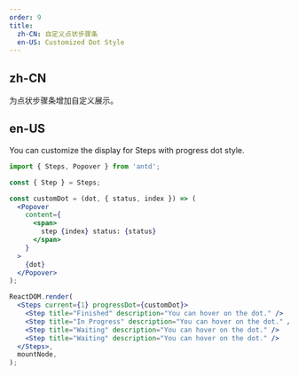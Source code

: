 ```yaml
---
order: 9
title:
  zh-CN: 自定义点状步骤条
  en-US: Customized Dot Style
---
```


## zh-CN

为点状步骤条增加自定义展示。

## en-US

You can customize the display for Steps with progress dot style.

```jsx
import { Steps, Popover } from 'antd';

const { Step } = Steps;

const customDot = (dot, { status, index }) => (
  <Popover
    content={
      <span>
        step {index} status: {status}
      </span>
    }
  >
    {dot}
  </Popover>
);

ReactDOM.render(
  <Steps current={1} progressDot={customDot}>
    <Step title="Finished" description="You can hover on the dot." />
    <Step title="In Progress" description="You can hover on the dot." />
    <Step title="Waiting" description="You can hover on the dot." />
    <Step title="Waiting" description="You can hover on the dot." />
  </Steps>,
  mountNode,
);
```
